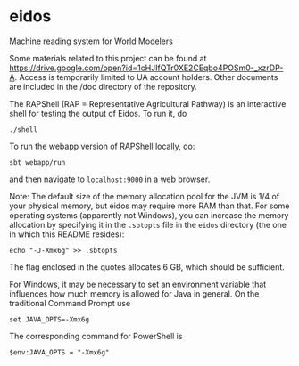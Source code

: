 # eidos

Machine reading system for World Modelers

Some materials related to this project can be found at https://drive.google.com/open?id=1cHJIfQTr0XE2CEqbo4POSm0-_xzrDP-A. Access is temporarily limited to UA account holders.  Other documents are included in the /doc directory of the repository.


The RAPShell (RAP = Representative Agricultural Pathway) is an interactive shell
for testing the output of Eidos. To run it, do

```
./shell
```

To run the webapp version of RAPShell locally, do:

```
sbt webapp/run
```

and then navigate to `localhost:9000` in a web browser.

Note: The default size of the memory allocation pool for the JVM is 1/4 of your
physical memory, but eidos may require more RAM than that.  For some operating
systems (apparently not Windows), you can increase the
memory allocation by specifying it in the `.sbtopts` file in the `eidos`
directory (the one in which this README resides): 

```
echo "-J-Xmx6g" >> .sbtopts
```

The flag enclosed in the quotes allocates 6 GB, which should be sufficient.

For Windows, it may be necessary to set an environment variable that influences how
much memory is allowed for Java in general.  On the traditional Command Prompt use

```
set JAVA_OPTS=-Xmx6g
```

The corresponding command for PowerShell is

```
$env:JAVA_OPTS = "-Xmx6g"
```
